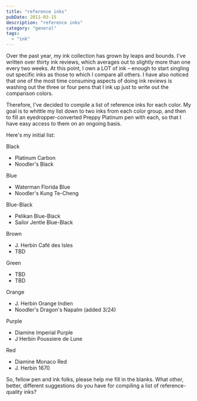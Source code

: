 ```yaml
---
title: "reference inks"
pubDate: 2011-03-15
description: "reference inks"
category: "general"
tags:
  - "ink"
---
```


Over the past year, my ink collection has grown by leaps and bounds. I've written over thirty ink reviews, which averages out to slightly more than one every two weeks. At this point, I own a LOT of ink – enough to start singling out specific inks as those to which I compare all others. I have also noticed that one of the most time consuming aspects of doing ink reviews is washing out the three or four pens that I ink up just to write out the comparison colors.

Therefore, I've decided to compile a list of reference inks for each color. My goal is to whittle my list down to two inks from each color group, and then to fill an eyedropper-converted Preppy Platinum pen with each, so that I have easy access to them on an ongoing basis.

Here's my initial list:

Black

- Platinum Carbon
- Noodler's Black

Blue

- Waterman Florida Blue
- Noodler's Kung Te-Cheng

Blue-Black

- Pelikan Blue-Black
- Sailor Jentle Blue-Black

Brown

- J. Herbin Café des Isles
- TBD

Green

- TBD
- TBD

Orange

- J. Herbin Orange Indien
- Noodler's Dragon's Napalm (added 3/24)

Purple

- Diamine Imperial Purple
- J Herbin Poussiere de Lune

Red

- Diamine Monaco Red
- J. Herbin 1670

So, fellow pen and ink folks, please help me fill in the blanks. What other, better, different suggestions do you have for compiling a list of reference-quality inks?
